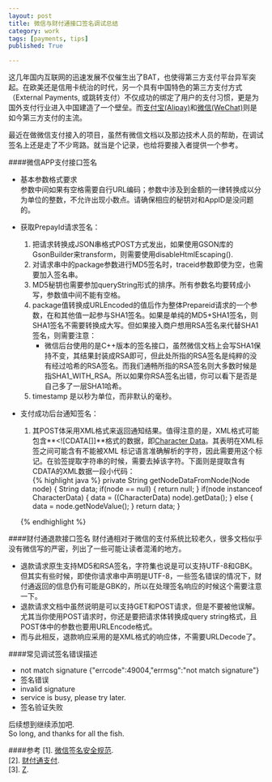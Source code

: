 ```yaml
---
layout: post
title: 微信与财付通接口签名调试总结
category: work
tags: [payments, tips]
published: True

---
```


这几年国内互联网的迅速发展不仅催生出了BAT，也使得第三方支付平台异军突起。在欧美还是信用卡统治的时代，另一个具有中国特色的第三方支付方式（External Payments, 或跳转支付）不仅成功的绑定了用户的支付习惯，更是为国外支付行业进入中国建造了一个壁垒。而[支付宝(Alipay)](https://www.alipay.com/)和[微信(WeChat)](http://weixin.qq.com/)则是如今第三方支付的主流。

<!--more-->

最近在做微信支付接入的项目，虽然有微信文档以及那边技术人员的帮助，在调试签名上还是走了不少弯路。就当是个记录，也给将要接入者提供一个参考。  

####微信APP支付接口签名
* 基本参数格式要求  
  参数中间如果有空格需要自行URL编码；参数中涉及到金额的一律转换成以分为单位的整数，不允许出现小数点。请确保相应的秘钥对和AppID是没问题的。    
* 获取PrepayId请求签名：  
  1. 把请求转换成JSON串格式POST方式发出，如果使用GSON库的GsonBuilder来transform，则需要使用disableHtmlEscaping().  
  2. 对请求串中的package参数进行MD5签名时，traceid参数即使为空，也需要加入签名串。  
  3. MD5秘钥也需要参加queryString形式的排序。所有参数名均要转成小写，参数值中间不能有空格。  
  4. package值转换成URLEncoded的值后作为整体Prepareid请求的一个参数，在和其他值一起参与SHA1签名。如果是单纯的MD5+SHA1签名，则SHA1签名不需要转换成大写。但如果接入商户想用RSA签名来代替SHA1签名，则需要注意：  
      * 微信后台使用的是C++版本的签名接口，虽然微信文档上会写SHA1保持不变，其结果封装成RSA即可，但此处所指的RSA签名是纯粹的没有经过哈希的RSA签名。而我们通畅所指的RSA签名则大多数时候是指SHA1\_WITH\_RSA。所以如果你RSA签名出错，你可以看下是否是自己多了一层SHA1哈希。 
  5. timestamp 是以秒为单位，而非默认的毫秒。   
* 支付成功后台通知签名：  
  1. 其POST体采用XML格式来返回通知结果。值得注意的是，XML格式可能包含**<![CDATA[]]**格式的数据，即[Character Data](http://stackoverflow.com/questions/2784183/what-does-cdata-in-xml-mean)。其表明在XML标签之间可能含有不能被XML 标记语言准确解析的字符，因此需要用这个标记。在验签提取字符串的时候，需要去掉该字符。下面则是提取含有CDATA的XML数据一段小代码：   
  {% highlight  java %}
  private String getNodeDataFromNode(Node node) {
      String data;
      if(node == null) {
        return null;
      }
      if(node instanceof CharacterData) {
        data = ((CharacterData) node).getData();
      }
      else {
        data = node.getNodeValue();
      }
      return data;
    }
  
  {% endhighlight %}

####财付通退款接口签名
财付通相对于微信的支付系统比较老久，很多文档似乎没有微信写的严密，列出了一些可能让读者混淆的地方。  

* 退款请求原生支持MD5和RSA签名，字符集也说是可以支持UTF-8和GBK。但其实有些时候，即使你请求串中声明是UTF-8，一些签名错误的情况下，财付通返回的信息仍有可能是GBK的，所以在处理签名响应的时候这个需要注意一下。  
* 退款请求文档中虽然说明是可以支持GET和POST请求，但是不要被他误解。尤其当你使用POST请求时，你还是要把请求体转换成query string格式，且POST体中的参数也要用URLEncode格式。  
* 而与此相反，退款响应采用的是XML格式的响应体，不需要URLDecode了。  

####常见调试签名错误描述
* not match signature {"errcode":49004,"errmsg":"not match signature"} 
* 签名错误
* invalid signature
* service is busy, please try later.
* 签名验证失败

后续想到继续添加吧.  
So long, and thanks for all the fish.

####参考
[1]. [微信签名安全规范](https://pay.weixin.qq.com/wiki/doc/api/app.php?chapter=4_3).  
[2]. [财付通支付](http://mch.tenpay.com/).  
[3]. [Z](http://z.cn).  

